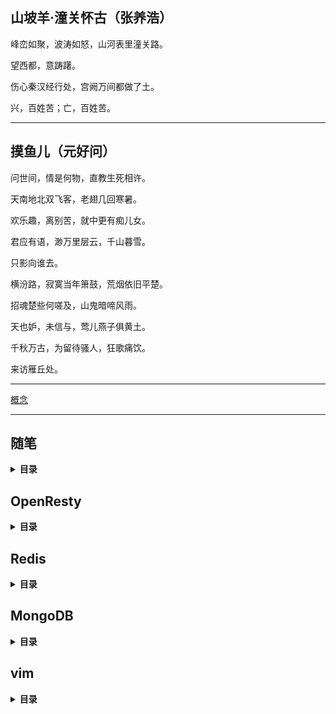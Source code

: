 ## 山坡羊·潼关怀古（张养浩）

峰峦如聚，波涛如怒，山河表里潼关路。

望西都，意踌躇。

伤心秦汉经行处，宫阙万间都做了土。

兴，百姓苦；亡，百姓苦。

---

## 摸鱼儿（元好问）

问世间，情是何物，直教生死相许。

天南地北双飞客，老翅几回寒暑。

欢乐趣，离别苦，就中更有痴儿女。

君应有语，渺万里层云，千山暮雪。

只影向谁去。

横汾路，寂寞当年箫鼓，荒烟依旧平楚。

招魂楚些何嗟及，山鬼暗啼风雨。

天也妒，未信与，莺儿燕子俱黄土。

千秋万古，为留待骚人，狂歌痛饮。

来访雁丘处。

---
[概念](./触动-概念.md)

---

## 随笔
<details>
<summary><b>目录</b></summary>

* [蜉蝣](随笔/蜉蝣.md)
* [蝼蚁](随笔/蝼蚁.md)
* [表演](随笔/表演.md)
* [高潮](随笔/高潮.md)
* [湖水](随笔/湖水.md)
* [划过夜空的流星](随笔/划过夜空的流星.md)
* [近视了](随笔/近视了.md)
* [夜的星空](随笔/夜的星空.md)
* [夜](随笔/夜.md)
</details>

## OpenResty
<details>
<summary><b>目录</b></summary>

* [Lua](Openresty/lua.md)
* [lua_exmple](Openresty/lua_exmple.md)
* [lua程序设计](Openresty/lua程序设计.md)
</details>

## Redis
<details>
<summary><b>目录</b></summary>

* [HyperLogLog](Redis/HyperLogLog.md)
* [Stream](Redis/Stream.md)
* [持久化](Redis/持久化.md)
* [复制](Redis/复制.md)
* [优化](Redis/优化.md)
* [命令行](Redis/命令行.md)
* [源码](Redis/源码.md)
</details>

## MongoDB
<details>
<summary><b>目录</b></summary>

* [基础](MongoDB/基础.md)
* [增删改查](MongoDB/增删改查.md)
* [聚合](MongoDB/聚合.md)
* [安全篇](MongoDB/安全篇.md)
* [索引](MongoDB/索引.md)
* [事务](MongoDB/事务.md)
* [副本集的概念](MongoDB/副本集的概念.md)
* [副本集的高可用性](MongoDB/副本集的高可用性.md)
* [副本集的部署和维护](MongoDB/副本集的部署和维护.md)
* [Oplog日志](MongoDB/Oplog日志.md)
</details>

## vim
<details>
<summary><b>目录</b></summary>

* [备忘录](vim/备忘录.md)
</details>
